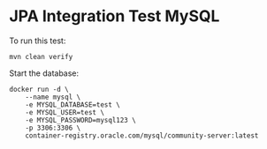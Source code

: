 # JPA Integration Test MySQL

To run this test:
```shell
mvn clean verify
```

Start the database:
```shell
docker run -d \
    --name mysql \
    -e MYSQL_DATABASE=test \
    -e MYSQL_USER=test \
    -e MYSQL_PASSWORD=mysql123 \
    -p 3306:3306 \
    container-registry.oracle.com/mysql/community-server:latest
```
